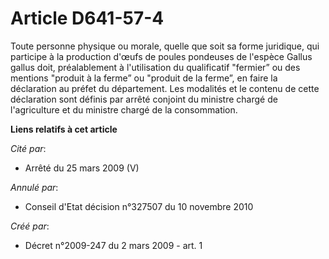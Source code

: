 # Article D641-57-4

Toute personne physique ou morale, quelle que soit sa forme juridique, qui  participe à la production d'œufs de poules
pondeuses de l'espèce Gallus gallus  doit, préalablement à l'utilisation du qualificatif "fermier” ou des mentions  "produit
à la ferme” ou "produit de la ferme”, en faire la déclaration au préfet  du département. Les modalités et le contenu de cette
déclaration sont définis  par arrêté conjoint du ministre chargé de l'agriculture et du ministre chargé de  la consommation.

**Liens relatifs à cet article**

_Cité par_:

  - Arrêté du 25 mars 2009 (V)

_Annulé par_:

  - Conseil d'Etat décision n°327507 du 10 novembre 2010

_Créé par_:

  - Décret n°2009-247 du 2 mars 2009 - art. 1
